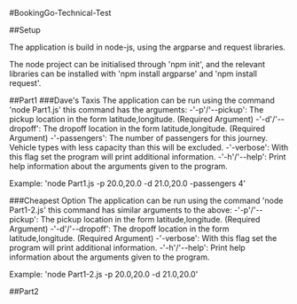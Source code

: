#BookingGo-Technical-Test

##Setup

The application is build in node-js, using the argparse and request libraries.

The node project can be initialised through 'npm init', and the relevant libraries can be installed with 'npm install argparse' and 'npm install request'.


##Part1
###Dave's Taxis
The application can be run using the command 'node Part1.js' this command has the arguments:
-'-p'/'--pickup': The pickup location in the form latitude,longitude. (Required Argument)
-'-d'/'--dropoff': The dropoff location in the form latitude,longitude. (Required Argument)
-'-passengers': The number of passengers for this journey. Vehicle types with less capacity than this will be excluded.
-'-verbose': With this flag set the program will print additional information.
-'-h'/'--help': Print help information about the arguments given to the program.

Example:
'node Part1.js -p 20.0,20.0 -d 21.0,20.0 -passengers 4'

###Cheapest Option
The application can be run using the command 'node Part1-2.js' this command has similar arguments to the above:
-'-p'/'--pickup': The pickup location in the form latitude,longitude. (Required Argument)
-'-d'/'--dropoff': The dropoff location in the form latitude,longitude. (Required Argument)
-'-verbose': With this flag set the program will print additional information.
-'-h'/'--help': Print help information about the arguments given to the program.

Example:
'node Part1-2.js -p 20.0,20.0 -d 21.0,20.0'

##Part2
